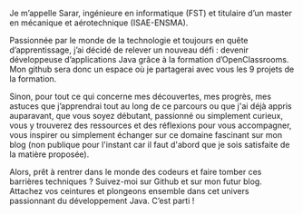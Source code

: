Je m’appelle Sarar, ingénieure en informatique (FST) et titulaire d’un master en mécanique et aérotechnique (ISAE-ENSMA). 

Passionnée par le monde de la technologie et toujours en quête d’apprentissage, j’ai décidé de relever un nouveau défi : devenir développeuse d’applications Java grâce à la formation d’OpenClassrooms.
Mon github sera donc un espace où je partagerai avec vous les 9 projets de la formation.

Sinon, pour tout ce qui concerne mes découvertes, mes progrès, mes astuces que j’apprendrai tout au long de ce parcours ou que j'ai déjà appris auparavant, que vous soyez débutant, passionné ou simplement curieux, vous y trouverez des ressources et des réflexions pour vous accompagner, vous inspirer ou simplement échanger sur ce domaine fascinant sur mon blog (non publique pour l'instant car il faut d'abord que je sois satisfaite de la matière proposée).

Alors, prêt à rentrer dans le monde des codeurs et faire tomber ces barrières techniques ? Suivez-moi sur Github et sur mon futur blog. Attachez vos ceintures et plongeons ensemble dans cet univers passionnant du développement Java. C’est parti !

